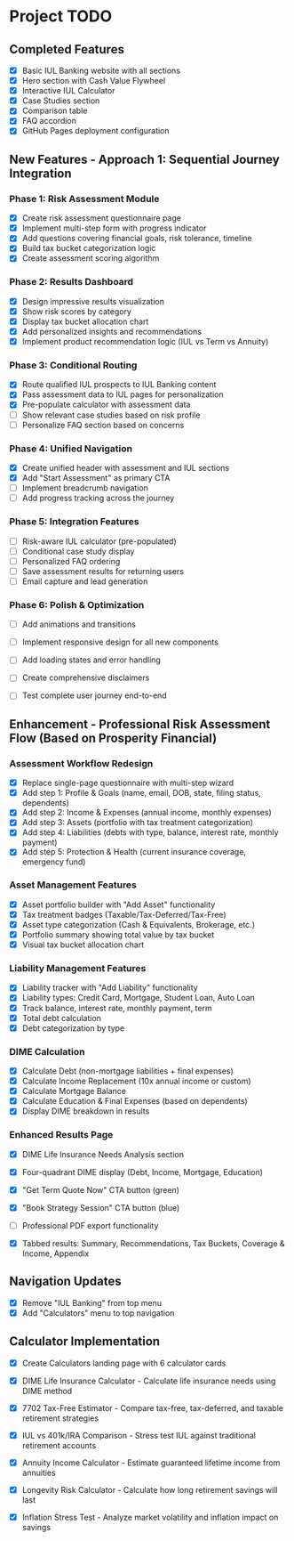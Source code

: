 # Project TODO

## Completed Features
- [x] Basic IUL Banking website with all sections
- [x] Hero section with Cash Value Flywheel
- [x] Interactive IUL Calculator
- [x] Case Studies section
- [x] Comparison table
- [x] FAQ accordion
- [x] GitHub Pages deployment configuration

## New Features - Approach 1: Sequential Journey Integration

### Phase 1: Risk Assessment Module
- [x] Create risk assessment questionnaire page
- [x] Implement multi-step form with progress indicator
- [x] Add questions covering financial goals, risk tolerance, timeline
- [x] Build tax bucket categorization logic
- [x] Create assessment scoring algorithm

### Phase 2: Results Dashboard
- [x] Design impressive results visualization
- [x] Show risk scores by category
- [x] Display tax bucket allocation chart
- [x] Add personalized insights and recommendations
- [x] Implement product recommendation logic (IUL vs Term vs Annuity)

### Phase 3: Conditional Routing
- [x] Route qualified IUL prospects to IUL Banking content
- [x] Pass assessment data to IUL pages for personalization
- [x] Pre-populate calculator with assessment data
- [ ] Show relevant case studies based on risk profile
- [ ] Personalize FAQ section based on concerns

### Phase 4: Unified Navigation
- [x] Create unified header with assessment and IUL sections
- [x] Add "Start Assessment" as primary CTA
- [ ] Implement breadcrumb navigation
- [ ] Add progress tracking across the journey

### Phase 5: Integration Features
- [ ] Risk-aware IUL calculator (pre-populated)
- [ ] Conditional case study display
- [ ] Personalized FAQ ordering
- [ ] Save assessment results for returning users
- [ ] Email capture and lead generation

### Phase 6: Polish & Optimization
- [ ] Add animations and transitions
- [ ] Implement responsive design for all new components
- [ ] Add loading states and error handling
- [ ] Create comprehensive disclaimers
- [ ] Test complete user journey end-to-end




## Enhancement - Professional Risk Assessment Flow (Based on Prosperity Financial)

### Assessment Workflow Redesign
- [x] Replace single-page questionnaire with multi-step wizard
- [x] Add step 1: Profile & Goals (name, email, DOB, state, filing status, dependents)
- [x] Add step 2: Income & Expenses (annual income, monthly expenses)
- [x] Add step 3: Assets (portfolio with tax treatment categorization)
- [x] Add step 4: Liabilities (debts with type, balance, interest rate, monthly payment)
- [x] Add step 5: Protection & Health (current insurance coverage, emergency fund)

### Asset Management Features
- [x] Asset portfolio builder with "Add Asset" functionality
- [x] Tax treatment badges (Taxable/Tax-Deferred/Tax-Free)
- [x] Asset type categorization (Cash & Equivalents, Brokerage, etc.)
- [x] Portfolio summary showing total value by tax bucket
- [x] Visual tax bucket allocation chart

### Liability Management Features
- [x] Liability tracker with "Add Liability" functionality
- [x] Liability types: Credit Card, Mortgage, Student Loan, Auto Loan
- [x] Track balance, interest rate, monthly payment, term
- [x] Total debt calculation
- [x] Debt categorization by type

### DIME Calculation
- [x] Calculate Debt (non-mortgage liabilities + final expenses)
- [x] Calculate Income Replacement (10x annual income or custom)
- [x] Calculate Mortgage Balance
- [x] Calculate Education & Final Expenses (based on dependents)
- [x] Display DIME breakdown in results

### Enhanced Results Page
- [x] DIME Life Insurance Needs Analysis section
- [x] Four-quadrant DIME display (Debt, Income, Mortgage, Education)
- [x] "Get Term Quote Now" CTA button (green)
- [x] "Book Strategy Session" CTA button (blue)
- [ ] Professional PDF export functionality
- [x] Tabbed results: Summary, Recommendations, Tax Buckets, Coverage & Income, Appendix




## Navigation Updates
- [x] Remove "IUL Banking" from top menu
- [x] Add "Calculators" menu to top navigation

## Calculator Implementation
- [x] Create Calculators landing page with 6 calculator cards
- [x] DIME Life Insurance Calculator - Calculate life insurance needs using DIME method
- [x] 7702 Tax-Free Estimator - Compare tax-free, tax-deferred, and taxable retirement strategies
- [x] IUL vs 401k/IRA Comparison - Stress test IUL against traditional retirement accounts
- [x] Annuity Income Calculator - Estimate guaranteed lifetime income from annuities
- [x] Longevity Risk Calculator - Calculate how long retirement savings will last
- [x] Inflation Stress Test - Analyze market volatility and inflation impact on savings

